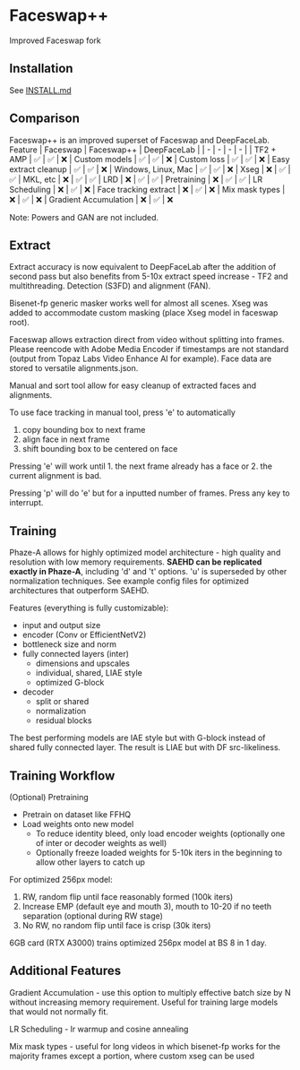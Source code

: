 # Faceswap++

Improved Faceswap fork

## Installation
See [INSTALL.md](INSTALL.md)

## Comparison
Faceswap++ is an improved superset of Faceswap and DeepFaceLab.
Feature | Faceswap  | Faceswap++ | DeepFaceLab |
| - | - | - | - |
| TF2 + AMP | ✅ | ✅ | ❌
| Custom models | ✅ | ✅ | ❌
| Custom loss | ✅ | ✅ | ❌
| Easy extract cleanup | ✅ | ✅ | ❌
| Windows, Linux, Mac | ✅ | ✅ | ❌
| Xseg | ❌ | ✅ | ✅
| MKL, etc | ❌ | ✅ | ✅
| LRD | ❌ | ✅ | ✅
| Pretraining | ❌ | ✅ | ✅
| LR Scheduling | ❌ | ✅ | ❌
| Face tracking extract | ❌ | ✅ | ❌
| Mix mask types | ❌ | ✅ | ❌
| Gradient Accumulation | ❌ | ✅ | ❌

Note: Powers and GAN are not included.

## Extract
Extract accuracy is now equivalent to DeepFaceLab after the addition of second pass but also benefits from 5-10x extract speed increase - TF2 and multithreading. Detection (S3FD) and alignment (FAN).

Bisenet-fp generic masker works well for almost all scenes. Xseg was added to accommodate custom masking (place Xseg model in faceswap root).

Faceswap allows extraction direct from video without splitting into frames. Please reencode with Adobe Media Encoder if timestamps are not standard (output from Topaz Labs Video Enhance AI for example). Face data are stored to versatile alignments.json.

Manual and sort tool allow for easy cleanup of extracted faces and alignments.

To use face tracking in manual tool, press 'e' to automatically
1. copy bounding box to next frame
2. align face in next frame
3. shift bounding box to be centered on face

Pressing 'e' will work until 1. the next frame already has a face or 2. the current alignment is bad.

Pressing 'p' will do 'e' but for a inputted number of frames. Press any key to interrupt.

## Training

Phaze-A allows for highly optimized model architecture - high quality and resolution with low memory requirements. **SAEHD can be replicated exactly in Phaze-A**, including 'd' and 't' options. 'u' is superseded by other normalization techniques. See example config files for optimized architectures that outperform SAEHD.

Features (everything is fully customizable):
- input and output size
- encoder (Conv or EfficientNetV2)
- bottleneck size and norm
- fully connected layers (inter)
  - dimensions and upscales
  - individual, shared, LIAE style
  - optimized G-block
- decoder
  - split or shared
  - normalization
  - residual blocks

The best performing models are IAE style but with G-block instead of shared fully connected layer. The result is LIAE but with DF src-likeliness.

## Training Workflow

(Optional) Pretraining
- Pretrain on dataset like FFHQ
- Load weights onto new model
  - To reduce identity bleed, only load encoder weights (optionally one of inter or decoder weights as well)
  - Optionally freeze loaded weights for 5-10k iters in the beginning to allow other layers to catch up

For optimized 256px model:
1. RW, random flip until face reasonably formed (100k iters)
2. Increase EMP (default eye and mouth 3), mouth to 10-20 if no teeth separation (optional during RW stage)
3. No RW, no random flip until face is crisp (30k iters)

6GB card (RTX A3000) trains optimized 256px model at BS 8 in 1 day.

## Additional Features

Gradient Accumulation - use this option to multiply effective batch size by N without increasing memory requirement. Useful for training large models that would not normally fit.

LR Scheduling - lr warmup and cosine annealing

Mix mask types - useful for long videos in which bisenet-fp works for the majority frames except a portion, where custom xseg can be used
